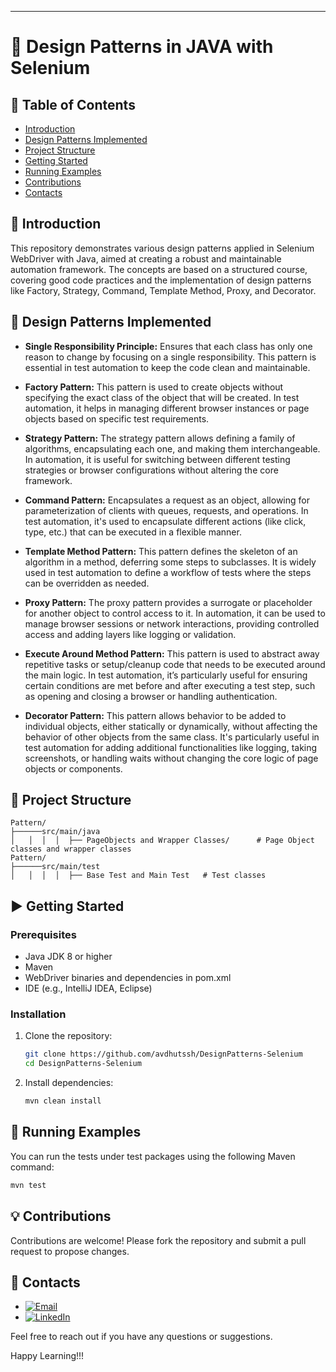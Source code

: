 <!--
    #/**
    # * @author Avdhut Shirgaonkar
    # * Email: avdhut.ssh@gmail.com
    # * LinkedIn: https://www.linkedin.com/in/avdhut-shirgaonkar-811243136/
    # */
    #/***************************************************/
-->

---

# 🎨 Design Patterns in JAVA with Selenium

## 📑 Table of Contents

- [Introduction](#introduction)
- [Design Patterns Implemented](#DesignPatternsImplemented)
- [Project Structure](#project-structure)
- [Getting Started](#getting-started)
- [Running Examples](#running-tests)
- [Contributions](#contributions)
- [Contacts](#contacts)

## 📖 Introduction

This repository demonstrates various design patterns applied in Selenium WebDriver with Java, aimed at creating a robust and maintainable automation framework. The concepts are based on a structured course, covering good code practices and the implementation of design patterns like Factory, Strategy, Command, Template Method, Proxy, and Decorator.

## 🎨 Design Patterns Implemented

- **Single Responsibility Principle:** Ensures that each class has only one reason to change by focusing on a single responsibility. This pattern is essential in test automation to keep the code clean and maintainable.

- **Factory Pattern:** This pattern is used to create objects without specifying the exact class of the object that will be created. In test automation, it helps in managing different browser instances or page objects based on specific test requirements.

- **Strategy Pattern:** The strategy pattern allows defining a family of algorithms, encapsulating each one, and making them interchangeable. In automation, it is useful for switching between different testing strategies or browser configurations without altering the core framework.

- **Command Pattern:** Encapsulates a request as an object, allowing for parameterization of clients with queues, requests, and operations. In test automation, it's used to encapsulate different actions (like click, type, etc.) that can be executed in a flexible manner.

- **Template Method Pattern:** This pattern defines the skeleton of an algorithm in a method, deferring some steps to subclasses. It is widely used in test automation to define a workflow of tests where the steps can be overridden as needed.

- **Proxy Pattern:** The proxy pattern provides a surrogate or placeholder for another object to control access to it. In automation, it can be used to manage browser sessions or network interactions, providing controlled access and adding layers like logging or validation.

- **Execute Around Method Pattern:** This pattern is used to abstract away repetitive tasks or setup/cleanup code that needs to be executed around the main logic. In test automation, it’s particularly useful for ensuring certain conditions are met before and after executing a test step, such as opening and closing a browser or handling authentication.

- **Decorator Pattern:** This pattern allows behavior to be added to individual objects, either statically or dynamically, without affecting the behavior of other objects from the same class. It's particularly useful in test automation for adding additional functionalities like logging, taking screenshots, or handling waits without changing the core logic of page objects or components.

## 📁 Project Structure

```plaintext
Pattern/
├──────src/main/java
│   │  │  │  ├── PageObjects and Wrapper Classes/      # Page Object classes and wrapper classes
Pattern/
├──────src/main/test
│   │  │  │  ├── Base Test and Main Test   # Test classes
```

## ▶️ Getting Started

### Prerequisites

- Java JDK 8 or higher
- Maven
- WebDriver binaries and dependencies in pom.xml
- IDE (e.g., IntelliJ IDEA, Eclipse)

### Installation

1. Clone the repository:

   ```bash
   git clone https://github.com/avdhutssh/DesignPatterns-Selenium
   cd DesignPatterns-Selenium
   ```

2. Install dependencies:

   ```bash
   mvn clean install
   ```

## 🚀 Running Examples

You can run the tests under test packages using the following Maven command:

```bash
mvn test
```

## 💡 Contributions

Contributions are welcome! Please fork the repository and submit a pull request to propose changes.

## 📧 Contacts

- [![Email](https://img.shields.io/badge/Email-avdhut.ssh@gmail.com-green)](mailto:avdhut.ssh@gmail.com)
- [![LinkedIn](https://img.shields.io/badge/LinkedIn-Profile-blue)](https://www.linkedin.com/in/avdhut-shirgaonkar-811243136/)

Feel free to reach out if you have any questions or suggestions.

Happy Learning!!!
